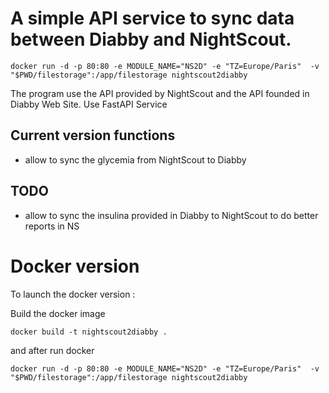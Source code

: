 # A simple API service to sync data between Diabby and NightScout. 

`docker run -d -p 80:80 -e MODULE_NAME="NS2D" -e "TZ=Europe/Paris"  -v "$PWD/filestorage":/app/filestorage nightscout2diabby`

The program use the API provided by NightScout and the API founded in Diabby Web Site. 
Use FastAPI Service

## Current version functions 

- allow to sync the glycemia from NightScout to Diabby

## TODO 

- allow to sync the insulina provided in Diabby to NightScout to do better reports in NS


# Docker version 
To launch the docker version :

Build the docker image 

`docker build -t nightscout2diabby .`

and after run docker 

`docker run -d -p 80:80 -e MODULE_NAME="NS2D" -e "TZ=Europe/Paris"  -v "$PWD/filestorage":/app/filestorage nightscout2diabby`





